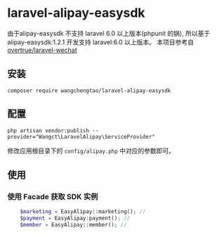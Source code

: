 # laravel-alipay-easysdk

由于alipay-easysdk 不支持 laravel 6.0 以上版本(phpunit 的锅), 所以基于 alipay-easysdk:1.2.1 开发支持 laravel:6.0 以上版本。
本项目参考自 [overtrue/laravel-wechat](https://github.com/overtrue/laravel-wechat)

## 安装

```shell
composer require wangchengtao/laravel-alipay-easysdk  
```

## 配置

```shell
php artisan vendor:publish --provider="Wangct\LaravelAlipay\ServiceProvider"
```

修改应用根目录下的 `config/alipay.php` 中对应的参数即可。

## 使用

### 使用 Facade 获取 SDK 实例

```php
    $marketing = EasyAlipay::marketing(); //
    $payment = EasyAlipay:payment(); //
    $member = EasyAlipay::member(); //
```